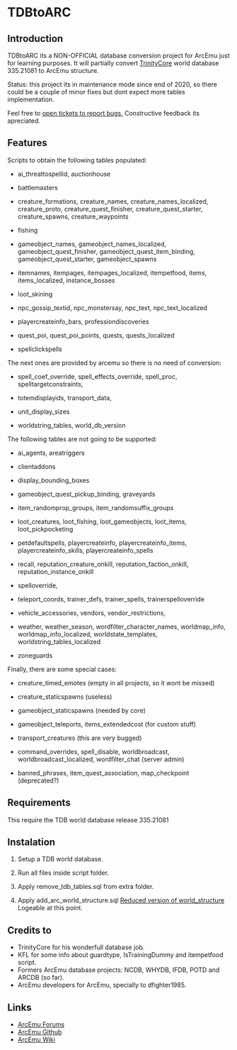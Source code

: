 # TDBtoARC

## Introduction

TDBtoARC its a NON-OFFICIAL database conversion project for ArcEmu just for learning purposes. It will partially convert [TrinityCore](https://github.com/TrinityCore) world database 335.21081 to ArcEmu structure.

Status: this project its in maintenance mode since end of 2020, so there could be a couple of minor fixes but dont expect more tables implementation.

Feel free to [open tickets to report bugs.](https://github.com/cressidagp/tdbtoarc/issues/new) Constructive feedback its apreciated.


## Features

Scripts to obtain the following tables populated: 

* ai_threattospellid, auctionhouse

* battlemasters

* creature_formations, creature_names, creature_names_localized, creature_proto, creature_quest_finisher, creature_quest_starter, creature_spawns, creature_waypoints

* fishing

* gameobject_names, gameobject_names_localized, gameobject_quest_finisher, gameobject_quest_item_binding, gameobject_quest_starter, gameobject_spawns

* itemnames, itempages, itempages_localized, itempetfood, items, items_localized, instance_bosses

* loot_skining

* npc_gossip_textid, npc_monstersay, npc_text, npc_text_localized

* playercreateinfo_bars, professiondiscoveries

* quest_poi, quest_poi_points, quests, quests_localized

* spellclickspells


The next ones are provided by arcemu so there is no need of conversion:

* spell_coef_override, spell_effects_override, spell_proc, spelltargetconstraints, 

* totemdisplayids, transport_data, 

* unit_display_sizes

* worldstring_tables, world_db_version


The following tables are not going to be supported:

* ai_agents, areatriggers

* clientaddons

* display_bounding_boxes

* gameobject_quest_pickup_binding, graveyards

* item_randomprop_groups, item_randomsuffix_groups

* loot_creatures, loot_fishing, loot_gameobjects, loot_items, loot_pickpocketing

* petdefaultspells, playercreateinfo, playercreateinfo_items, playercreateinfo_skills, playercreateinfo_spells

* recall, reputation_creature_onkill, reputation_faction_onkill, reputation_instance_onkill

* spelloverride, 

* teleport_coords, trainer_defs, trainer_spells, trainerspelloverride

* vehicle_accessories, vendors, vendor_restrictions, 

* weather, weather_season, wordfilter_character_names, worldmap_info, worldmap_info_localized, worldstate_templates, worldstring_tables_localized

* zoneguards


Finally, there are some special cases:

* creature_timed_emotes (empty in all projects, so it wont be missed)

* creature_staticspawns (useless)

* gameobject_staticspawns (needed by core)

* gameobject_teleports, items_extendedcost (for custom stuff)

* transport_creatures (this are very bugged)

* command_overrides, spell_disable, worldbroadcast, worldbroadcast_localized, wordfilter_chat (server admin)

* banned_phrases, item_quest_association, map_checkpoint (deprecated?)


## Requirements

This require the TDB world database release 335.21081


## Instalation

1. Setup a TDB world database.

2. Run all files inside script folder.

3. Apply remove_tdb_tables.sql from extra folder.

4. Apply add_arc_world_structure.sql [Reduced version of world_structure](https://github.com/arcemu/arcemu/blob/master/sql/world_structure.sql)
Logeable at this point.


## Credits to

* TrinityCore for his wonderfull database job. 
* KFL for some info about guardtype, IsTrainingDummy and itempetfood script.
* Formers ArcEmu database projects: NCDB, WHYDB, IFDB, POTD and ARCDB (so far).
* ArcEmu developers for ArcEmu, specially to dfighter1985.


## Links

* [ArcEmu Forums](http://www.arcemu.org/forums/)
* [ArcEmu Github](https://github.com/arcemu)
* [ArcEmu Wiki](https://arcemu.fandom.com/wiki/Arcemu_Wiki)